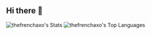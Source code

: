 ## Hi there 👋
![thefrenchaxo's Stats](https://github-readme-stats.vercel.app/api?username=thefrenchaxo&theme=blueberry&show_icons=true&hide_border=true&count_private=false)
![thefrenchaxo's Top Languages](https://github-readme-stats.vercel.app/api/top-langs/?username=thefrenchaxo&theme=blueberry&show_icons=true&hide_border=true&layout=compact)
<!--
**thefrenchaxo/thefrenchaxo** is a ✨ _special_ ✨ repository because its `README.md` (this file) appears on your GitHub profile.

Here are some ideas to get you started:

- 🔭 I’m currently working on ...
- 🌱 I’m currently learning ...
- 👯 I’m looking to collaborate on ...
- 🤔 I’m looking for help with ...
- 💬 Ask me about ...
- 📫 How to reach me: ...
- 😄 Pronouns: ...
- ⚡ Fun fact: ...
-->
